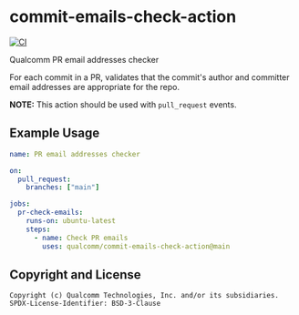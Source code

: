 # commit-emails-check-action

[![CI](https://github.com/qualcomm/commit-emails-check-action/actions/workflows/ci.yaml/badge.svg)](https://github.com/qualcomm/commit-emails-check-action/actions/workflows/ci.yaml)

Qualcomm PR email addresses checker

For each commit in a PR, validates that the commit's author and committer email
addresses are appropriate for the repo.

**NOTE:** This action should be used with `pull_request` events.

## Example Usage

```yaml
name: PR email addresses checker

on:
  pull_request:
    branches: ["main"]

jobs:
  pr-check-emails:
    runs-on: ubuntu-latest
    steps:
      - name: Check PR emails
        uses: qualcomm/commit-emails-check-action@main
```

## Copyright and License

```text
Copyright (c) Qualcomm Technologies, Inc. and/or its subsidiaries.
SPDX-License-Identifier: BSD-3-Clause
```
